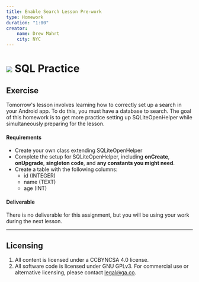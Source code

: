 ```yaml
---
title: Enable Search Lesson Pre-work
type: Homework
duration: "1:00"
creator:
    name: Drew Mahrt
    city: NYC
---
```


# ![](https://ga-dash.s3.amazonaws.com/production/assets/logo-9f88ae6c9c3871690e33280fcf557f33.png) SQL Practice

## Exercise

Tomorrow's lesson involves learning how to correctly set up a search in your Android app. To do this, you must have a database to search. The goal of this homework is to get more practice setting up SQLiteOpenHelper while simultaneously preparing for the lesson.

#### Requirements

- Create your own class extending SQLiteOpenHelper
- Complete the setup for SQLiteOpenHelper, including **onCreate**, **onUpgrade**, **singleton code**, and **any constants you might need**.
- Create a table with the following columns:
  - id (INTEGER)
  - name (TEXT)
  - age (INT)


#### Deliverable

There is no deliverable for this assignment, but you will be using your work during the next lesson.

---

## Licensing
1. All content is licensed under a CC­BY­NC­SA 4.0 license.
2. All software code is licensed under GNU GPLv3. For commercial use or alternative licensing, please contact [legal@ga.co](mailto:legal@ga.co).
